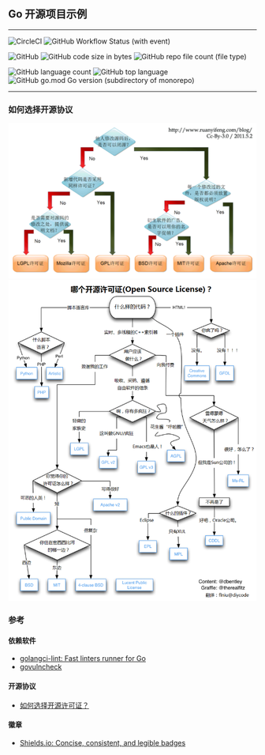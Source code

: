 ## Go 开源项目示例

---

![CircleCI](https://img.shields.io/circleci/build/github/fsyyft-go/opensource-example/main)
![GitHub Workflow Status (with event)](https://img.shields.io/github/actions/workflow/status/fsyyft-go/opensource-example/ci.yml)

![GitHub](https://img.shields.io/github/license/fsyyft-go/opensource-example)
![GitHub code size in bytes](https://img.shields.io/github/languages/code-size/fsyyft-go/opensource-example)
![GitHub repo file count (file type)](https://img.shields.io/github/directory-file-count/fsyyft-go/opensource-example)

![GitHub language count](https://img.shields.io/github/languages/count/fsyyft-go/opensource-example)
![GitHub top language](https://img.shields.io/github/languages/top/fsyyft-go/opensource-example)
![GitHub go.mod Go version (subdirectory of monorepo)](https://img.shields.io/github/go-mod/go-version/fsyyft-go/opensource-example)

---

### 如何选择开源协议

![](docs/images/free_software_licenses_1.png)
![](docs/images/free_software_licenses_2.png)

### 参考

#### 依赖软件

- [golangci-lint: Fast linters runner for Go](https://github.com/golangci/golangci-lint)
- [govulncheck](https://pkg.go.dev/golang.org/x/vuln/cmd/govulncheck)

#### 开源协议

- [如何选择开源许可证？](https://www.ruanyifeng.com/blog/2011/05/how_to_choose_free_software_licenses.html)

#### 徽章

- [Shields.io: Concise, consistent, and legible badges](https://shields.io/)